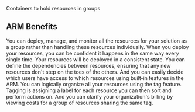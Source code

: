 Containers to hold resources in groups

## ARM Benefits

You can deploy, manage, and monitor all the resources for your solution as a group rather than handling these resources individually.
When you deploy your resources, you can be confident it happens in the same way every single time.
Your resources will be deployed in a consistent state.
You can define the dependencies between resources, ensuring that any new resources don't step on the toes of the others.
And you can easily decide which users have access to which resources using built-in features in the ARM.
You can logically organize all your resources using the tag feature. 
Tagging is assigning a label for each resource you can then sort and perform actions on.
And you can clarify your organization's billing by viewing costs for a group of resources sharing the same tag.
